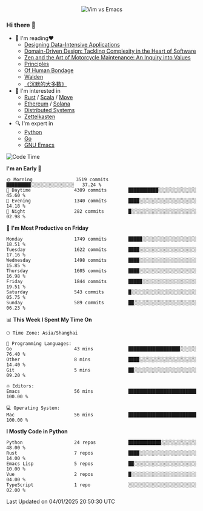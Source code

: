 <p align="center">
    <img src="https://gist.githubusercontent.com/coldnight/e696baffb094e71c96cb302118878eae/raw/40ea5053a6f66cc65f90f437e4173497da225958/banner.gif" alt="Vim vs Emacs" />
</p>

### Hi there 👋

- 📖 I'm reading❤️
    + [Designing Data-Intensive Applications](https://www.oreilly.com/library/view/designing-data-intensive-applications/9781491903063/)
    + [Domain-Driven Design: Tackling Complexity in the Heart of Software](https://www.dddcommunity.org/book/evans_2003/)
    + [Zen and the Art of Motorcycle Maintenance: An Inquiry into Values](https://en.wikipedia.org/wiki/Zen_and_the_Art_of_Motorcycle_Maintenance)
    + [Principles](https://www.principles.com/)
    + [Of Human Bondage](https://en.wikipedia.org/wiki/Of_Human_Bondage)
    + [Walden](https://en.wikipedia.org/wiki/Walden)
    + [《沉默的大多数》](https://en.wikipedia.org/wiki/Silent_majority)
- 🌱 I'm interested in
    + [Rust](https://www.rust-lang.org/) / [Scala](https://www.scala-lang.org/) / [Move](https://github.com/move-language/move/)
    + [Ethereum](https://ethereum.org/en/) / [Solana](https://solana.com/)
	+ [Distributed Systems](https://www.linuxzen.com/notes/topics/20200320174417_%E5%88%86%E5%B8%83%E5%BC%8F/)
	+ [Zettelkasten](https://www.linuxzen.com/notes/notes/20220120080920-slip_box/)
- 🔍 I'm expert in
    + [Python](https://www.python.org/)
    + [Go](https://go.dev/)
    + [GNU Emacs](https://www.gnu.org/software/emacs/)

<!--START_SECTION:waka-->
![Code Time](http://img.shields.io/badge/Code%20Time-3%2C208%20hrs%2015%20mins-blue)

**I'm an Early 🐤** 

```text
🌞 Morning                3519 commits        █████████░░░░░░░░░░░░░░░░   37.24 % 
🌆 Daytime                4309 commits        ███████████░░░░░░░░░░░░░░   45.60 % 
🌃 Evening                1340 commits        ████░░░░░░░░░░░░░░░░░░░░░   14.18 % 
🌙 Night                  282 commits         █░░░░░░░░░░░░░░░░░░░░░░░░   02.98 % 
```
📅 **I'm Most Productive on Friday** 

```text
Monday                   1749 commits        █████░░░░░░░░░░░░░░░░░░░░   18.51 % 
Tuesday                  1622 commits        ████░░░░░░░░░░░░░░░░░░░░░   17.16 % 
Wednesday                1498 commits        ████░░░░░░░░░░░░░░░░░░░░░   15.85 % 
Thursday                 1605 commits        ████░░░░░░░░░░░░░░░░░░░░░   16.98 % 
Friday                   1844 commits        █████░░░░░░░░░░░░░░░░░░░░   19.51 % 
Saturday                 543 commits         █░░░░░░░░░░░░░░░░░░░░░░░░   05.75 % 
Sunday                   589 commits         ██░░░░░░░░░░░░░░░░░░░░░░░   06.23 % 
```


📊 **This Week I Spent My Time On** 

```text
🕑︎ Time Zone: Asia/Shanghai

💬 Programming Languages: 
Go                       43 mins             ███████████████████░░░░░░   76.40 % 
Other                    8 mins              ████░░░░░░░░░░░░░░░░░░░░░   14.40 % 
Git                      5 mins              ██░░░░░░░░░░░░░░░░░░░░░░░   09.20 % 

🔥 Editors: 
Emacs                    56 mins             █████████████████████████   100.00 % 

💻 Operating System: 
Mac                      56 mins             █████████████████████████   100.00 % 
```

**I Mostly Code in Python** 

```text
Python                   24 repos            ████████████░░░░░░░░░░░░░   48.00 % 
Rust                     7 repos             ████░░░░░░░░░░░░░░░░░░░░░   14.00 % 
Emacs Lisp               5 repos             ██░░░░░░░░░░░░░░░░░░░░░░░   10.00 % 
Vue                      2 repos             █░░░░░░░░░░░░░░░░░░░░░░░░   04.00 % 
TypeScript               1 repo              ░░░░░░░░░░░░░░░░░░░░░░░░░   02.00 % 
```




 Last Updated on 04/01/2025 20:50:30 UTC
<!--END_SECTION:waka-->

